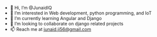 - 👋 Hi, I’m @JunaidIQ
- 👀 I’m interested in Web development, python programming, and IoT
- 🌱 I’m currently learning Angular and Django
- 💞️ I’m looking to collaborate on django related projects
- 📫 Reach me at junaid.ji56@gmail.com

<!---
JunaidIQ/JunaidIQ is a ✨ special ✨ repository because its `README.md` (this file) appears on your GitHub profile.
You can click the Preview link to take a look at your changes.
--->
